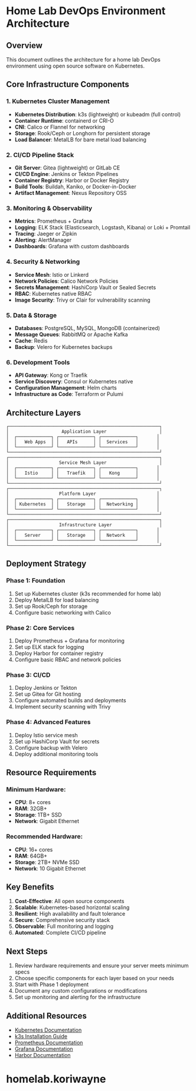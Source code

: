 # Home Lab DevOps Environment Architecture

## Overview
This document outlines the architecture for a home lab DevOps environment using open source software on Kubernetes.

## Core Infrastructure Components

### 1. **Kubernetes Cluster Management**
- **Kubernetes Distribution**: k3s (lightweight) or kubeadm (full control)
- **Container Runtime**: containerd or CRI-O
- **CNI**: Calico or Flannel for networking
- **Storage**: Rook/Ceph or Longhorn for persistent storage
- **Load Balancer**: MetalLB for bare metal load balancing

### 2. **CI/CD Pipeline Stack**
- **Git Server**: Gitea (lightweight) or GitLab CE
- **CI/CD Engine**: Jenkins or Tekton Pipelines
- **Container Registry**: Harbor or Docker Registry
- **Build Tools**: Buildah, Kaniko, or Docker-in-Docker
- **Artifact Management**: Nexus Repository OSS

### 3. **Monitoring & Observability**
- **Metrics**: Prometheus + Grafana
- **Logging**: ELK Stack (Elasticsearch, Logstash, Kibana) or Loki + Promtail
- **Tracing**: Jaeger or Zipkin
- **Alerting**: AlertManager
- **Dashboards**: Grafana with custom dashboards

### 4. **Security & Networking**
- **Service Mesh**: Istio or Linkerd
- **Network Policies**: Calico Network Policies
- **Secrets Management**: HashiCorp Vault or Sealed Secrets
- **RBAC**: Kubernetes native RBAC
- **Image Security**: Trivy or Clair for vulnerability scanning

### 5. **Data & Storage**
- **Databases**: PostgreSQL, MySQL, MongoDB (containerized)
- **Message Queues**: RabbitMQ or Apache Kafka
- **Cache**: Redis
- **Backup**: Velero for Kubernetes backups

### 6. **Development Tools**
- **API Gateway**: Kong or Traefik
- **Service Discovery**: Consul or Kubernetes native
- **Configuration Management**: Helm charts
- **Infrastructure as Code**: Terraform or Pulumi

## Architecture Layers

```
┌─────────────────────────────────────────────────────────┐
│                    Application Layer                    │
│  ┌─────────────┐ ┌─────────────┐ ┌─────────────┐       │
│  │   Web Apps  │ │   APIs      │ │  Services   │       │
│  └─────────────┘ └─────────────┘ └─────────────┘       │
└─────────────────────────────────────────────────────────┘
┌─────────────────────────────────────────────────────────┐
│                   Service Mesh Layer                    │
│  ┌─────────────┐ ┌─────────────┐ ┌─────────────┐       │
│  │   Istio     │ │   Traefik   │ │   Kong      │       │
│  └─────────────┘ └─────────────┘ └─────────────┘       │
└─────────────────────────────────────────────────────────┘
┌─────────────────────────────────────────────────────────┐
│                   Platform Layer                       │
│  ┌─────────────┐ ┌─────────────┐ ┌─────────────┐       │
│  │ Kubernetes  │ │   Storage   │ │  Networking │       │
│  └─────────────┘ └─────────────┘ └─────────────┘       │
└─────────────────────────────────────────────────────────┘
┌─────────────────────────────────────────────────────────┐
│                   Infrastructure Layer                  │
│  ┌─────────────┐ ┌─────────────┐ ┌─────────────┐       │
│  │   Server    │ │   Storage   │ │  Network    │       │
│  └─────────────┘ └─────────────┘ └─────────────┘       │
└─────────────────────────────────────────────────────────┘
```

## Deployment Strategy

### Phase 1: Foundation
1. Set up Kubernetes cluster (k3s recommended for home lab)
2. Deploy MetalLB for load balancing
3. Set up Rook/Ceph for storage
4. Configure basic networking with Calico

### Phase 2: Core Services
1. Deploy Prometheus + Grafana for monitoring
2. Set up ELK stack for logging
3. Deploy Harbor for container registry
4. Configure basic RBAC and network policies

### Phase 3: CI/CD
1. Deploy Jenkins or Tekton
2. Set up Gitea for Git hosting
3. Configure automated builds and deployments
4. Implement security scanning with Trivy

### Phase 4: Advanced Features
1. Deploy Istio service mesh
2. Set up HashiCorp Vault for secrets
3. Configure backup with Velero
4. Deploy additional monitoring tools

## Resource Requirements

### Minimum Hardware:
- **CPU**: 8+ cores
- **RAM**: 32GB+
- **Storage**: 1TB+ SSD
- **Network**: Gigabit Ethernet

### Recommended Hardware:
- **CPU**: 16+ cores
- **RAM**: 64GB+
- **Storage**: 2TB+ NVMe SSD
- **Network**: 10 Gigabit Ethernet

## Key Benefits

1. **Cost-Effective**: All open source components
2. **Scalable**: Kubernetes-based horizontal scaling
3. **Resilient**: High availability and fault tolerance
4. **Secure**: Comprehensive security stack
5. **Observable**: Full monitoring and logging
6. **Automated**: Complete CI/CD pipeline

## Next Steps

1. Review hardware requirements and ensure your server meets minimum specs
2. Choose specific components for each layer based on your needs
3. Start with Phase 1 deployment
4. Document any custom configurations or modifications
5. Set up monitoring and alerting for the infrastructure

## Additional Resources

- [Kubernetes Documentation](https://kubernetes.io/docs/)
- [k3s Installation Guide](https://k3s.io/)
- [Prometheus Documentation](https://prometheus.io/docs/)
- [Grafana Documentation](https://grafana.com/docs/)
- [Harbor Documentation](https://goharbor.io/docs/)
# homelab.koriwayne
